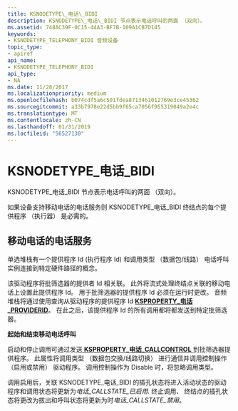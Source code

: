 ```yaml
---
title: KSNODETYPE\_电话\_BIDI
description: KSNODETYPE\_电话\_BIDI 节点表示电话呼叫的两面 （双向）。
ms.assetid: 748AC39F-0C15-44A3-BF7B-109A1CB7D145
keywords:
- KSNODETYPE_TELEPHONY_BIDI 音频设备
topic_type:
- apiref
api_name:
- KSNODETYPE_TELEPHONY_BIDI
api_type:
- NA
ms.date: 11/28/2017
ms.localizationpriority: medium
ms.openlocfilehash: b074cdf5a6c501fdea8713461012769e3ce45362
ms.sourcegitcommit: a33b7978e22d5bb9f65ca7056f955319049a2e4c
ms.translationtype: MT
ms.contentlocale: zh-CN
ms.lasthandoff: 01/31/2019
ms.locfileid: "56527130"
---
```

# <a name="ksnodetypetelephonybidi"></a>KSNODETYPE\_电话\_BIDI


KSNODETYPE\_电话\_BIDI 节点表示电话呼叫的两面 （双向）。

如果设备支持移动电话的电话服务则 KSNODETYPE\_电话\_BIDI 终结点的每个提供程序 （执行器） 是必需的。

## <a name="span-idcellulartelephonyspanspan-idcellulartelephonyspancellular-telephony"></a><span id="CELLULAR_TELEPHONY__"></span><span id="cellular_telephony__"></span>移动电话的电话服务


单选堆栈有一个提供程序 Id (执行程序 Id) 和调用类型 （数据包/线路） 电话呼叫实例连接到特定硬件路径的概念。

该驱动程序将批筛选器的提供者 Id 相关联。 此外将流式处理终结点关联的移动电话上设置此提供程序 Id。 用于批筛选器的提供程序 Id 必须在运行时更改。 音频堆栈将通过使用查询从驱动程序的提供程序 Id [ **KSPROPERTY\_电话\_PROVIDERID**](ksproperty-telephony-providerid.md)。 在此之后，该提供程序 Id 的所有调用都将都发送到特定批筛选器。

**起始和结束移动电话呼叫**

启动和停止调用可通过发送[ **KSPROPERTY\_电话\_CALLCONTROL** ](ksproperty-telephony-callcontrol.md)到批筛选器提供程序。 此属性将调用类型 （数据包交换/线路切换） 进行通信并调用控制操作 （启用或禁用） 驱动程序。 调用控制操作为 Disable 时，将忽略调用类型。

调用启用后，关联 KSNODETYPE\_电话\_BIDI 的插孔状态将进入活动状态的驱动程序和调用状态将更新为*电话\_CALLSTATE\_已启用*. 终止调用、 终结点的插孔状态将更改为拔出和呼叫状态将更新为时*电话\_CALLSTATE\_禁用*。

 

 





